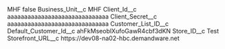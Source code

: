 <?xml version="1.0" encoding="UTF-8"?>
<CustomMetadata xmlns="http://soap.sforce.com/2006/04/metadata" xmlns:xsi="http://www.w3.org/2001/XMLSchema-instance" xmlns:xsd="http://www.w3.org/2001/XMLSchema">
    <label>MHF</label>
    <protected>false</protected>
    <values>
        <field>Business_Unit__c</field>
        <value xsi:type="xsd:string">MHF</value>
    </values>
    <values>
        <field>Client_Id__c</field>
        <value xsi:type="xsd:string">aaaaaaaaaaaaaaaaaaaaaaaaaaaaaa</value>
    </values>
    <values>
        <field>Client_Secret__c</field>
        <value xsi:type="xsd:string">aaaaaaaaaaaaaaaaaaaaaaaaaaaaaa</value>
    </values>
    <values>
        <field>Customer_List_ID__c</field>
        <value xsi:nil="true"/>
    </values>
    <values>
        <field>Default_Customer_Id__c</field>
        <value xsi:type="xsd:string">ahFkMseoblXufoGawR4cbf3dKN</value>
    </values>
    <values>
        <field>Store_ID__c</field>
        <value xsi:type="xsd:string">Test</value>
    </values>
    <values>
        <field>Storefront_URL__c</field>
        <value xsi:type="xsd:string">https://dev08-na02-hbc.demandware.net</value>
    </values>
</CustomMetadata>
